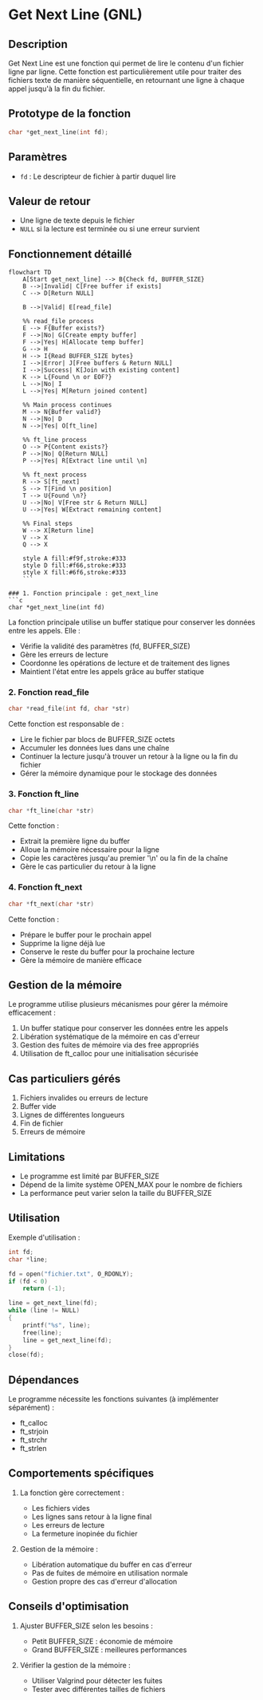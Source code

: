 # Get Next Line (GNL)

## Description
Get Next Line est une fonction qui permet de lire le contenu d'un fichier ligne par ligne. Cette fonction est particulièrement utile pour traiter des fichiers texte de manière séquentielle, en retournant une ligne à chaque appel jusqu'à la fin du fichier.

## Prototype de la fonction
```c
char *get_next_line(int fd);
```

## Paramètres
- `fd` : Le descripteur de fichier à partir duquel lire

## Valeur de retour
- Une ligne de texte depuis le fichier
- `NULL` si la lecture est terminée ou si une erreur survient

## Fonctionnement détaillé

```mermaid
flowchart TD
    A[Start get_next_line] --> B{Check fd, BUFFER_SIZE}
    B -->|Invalid| C[Free buffer if exists]
    C --> D[Return NULL]
    
    B -->|Valid| E[read_file]
    
    %% read_file process
    E --> F{Buffer exists?}
    F -->|No| G[Create empty buffer]
    F -->|Yes| H[Allocate temp buffer]
    G --> H
    H --> I{Read BUFFER_SIZE bytes}
    I -->|Error| J[Free buffers & Return NULL]
    I -->|Success| K[Join with existing content]
    K --> L{Found \n or EOF?}
    L -->|No| I
    L -->|Yes| M[Return joined content]
    
    %% Main process continues
    M --> N{Buffer valid?}
    N -->|No| D
    N -->|Yes| O[ft_line]
    
    %% ft_line process
    O --> P{Content exists?}
    P -->|No| Q[Return NULL]
    P -->|Yes| R[Extract line until \n]
    
    %% ft_next process
    R --> S[ft_next]
    S --> T[Find \n position]
    T --> U{Found \n?}
    U -->|No| V[Free str & Return NULL]
    U -->|Yes| W[Extract remaining content]
    
    %% Final steps
    W --> X[Return line]
    V --> X
    Q --> X

    style A fill:#f9f,stroke:#333
    style D fill:#f66,stroke:#333
    style X fill:#6f6,stroke:#333
	```

### 1. Fonction principale : get_next_line
```c
char *get_next_line(int fd)
```
La fonction principale utilise un buffer statique pour conserver les données entre les appels. Elle :
- Vérifie la validité des paramètres (fd, BUFFER_SIZE)
- Gère les erreurs de lecture
- Coordonne les opérations de lecture et de traitement des lignes
- Maintient l'état entre les appels grâce au buffer statique

### 2. Fonction read_file
```c
char *read_file(int fd, char *str)
```
Cette fonction est responsable de :
- Lire le fichier par blocs de BUFFER_SIZE octets
- Accumuler les données lues dans une chaîne
- Continuer la lecture jusqu'à trouver un retour à la ligne ou la fin du fichier
- Gérer la mémoire dynamique pour le stockage des données

### 3. Fonction ft_line
```c
char *ft_line(char *str)
```
Cette fonction :
- Extrait la première ligne du buffer
- Alloue la mémoire nécessaire pour la ligne
- Copie les caractères jusqu'au premier '\n' ou la fin de la chaîne
- Gère le cas particulier du retour à la ligne

### 4. Fonction ft_next
```c
char *ft_next(char *str)
```
Cette fonction :
- Prépare le buffer pour le prochain appel
- Supprime la ligne déjà lue
- Conserve le reste du buffer pour la prochaine lecture
- Gère la mémoire de manière efficace

## Gestion de la mémoire

Le programme utilise plusieurs mécanismes pour gérer la mémoire efficacement :
1. Un buffer statique pour conserver les données entre les appels
2. Libération systématique de la mémoire en cas d'erreur
3. Gestion des fuites de mémoire via des free appropriés
4. Utilisation de ft_calloc pour une initialisation sécurisée

## Cas particuliers gérés

1. Fichiers invalides ou erreurs de lecture
2. Buffer vide
3. Lignes de différentes longueurs
4. Fin de fichier
5. Erreurs de mémoire

## Limitations

- Le programme est limité par BUFFER_SIZE
- Dépend de la limite système OPEN_MAX pour le nombre de fichiers
- La performance peut varier selon la taille du BUFFER_SIZE

## Utilisation

Exemple d'utilisation :
```c
int fd;
char *line;

fd = open("fichier.txt", O_RDONLY);
if (fd < 0)
    return (-1);

line = get_next_line(fd);
while (line != NULL)
{
    printf("%s", line);
    free(line);
    line = get_next_line(fd);
}
close(fd);
```

## Dépendances

Le programme nécessite les fonctions suivantes (à implémenter séparément) :
- ft_calloc
- ft_strjoin
- ft_strchr
- ft_strlen

## Comportements spécifiques

1. La fonction gère correctement :
   - Les fichiers vides
   - Les lignes sans retour à la ligne final
   - Les erreurs de lecture
   - La fermeture inopinée du fichier

2. Gestion de la mémoire :
   - Libération automatique du buffer en cas d'erreur
   - Pas de fuites de mémoire en utilisation normale
   - Gestion propre des cas d'erreur d'allocation

## Conseils d'optimisation

1. Ajuster BUFFER_SIZE selon les besoins :
   - Petit BUFFER_SIZE : économie de mémoire
   - Grand BUFFER_SIZE : meilleures performances

2. Vérifier la gestion de la mémoire :
   - Utiliser Valgrind pour détecter les fuites
   - Tester avec différentes tailles de fichiers